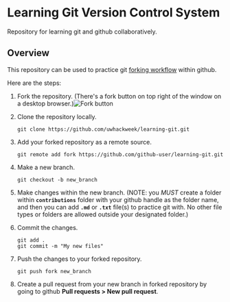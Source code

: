 # Learning Git Version Control System

Repository for learning git and github collaboratively.

## Overview

This repository can be used to practice git [forking workflow](https://www.atlassian.com/git/tutorials/comparing-workflows/forking-workflow) within github.

Here are the steps:

1. Fork the repository. (There's a fork button on top right of the window on a desktop browser.)![Fork button](https://user-images.githubusercontent.com/17802172/116761105-95b42b00-a9cb-11eb-8332-37b68b432406.png)
2. Clone the repository locally. 
    
    ```
    git clone https://github.com/uwhackweek/learning-git.git
    ```
    
3. Add your forked repository as a remote source.

    ```
    git remote add fork https://github.com/github-user/learning-git.git
    ```

4. Make a new branch.

    ```
    git checkout -b new_branch
    ```

4. Make changes within the new branch. (NOTE: you *MUST* create a folder within **`contributions`** folder with your github handle as the folder name, and then you can add **`.md`** or **`.txt`** file(s) to practice git with. No other file types or folders are allowed outside your designated folder.)

5. Commit the changes.

    ```
    git add .
    git commit -m "My new files"
    ```

6. Push the changes to your forked repository.

    ```
    git push fork new_branch
    ```

7. Create a pull request from your new branch in forked repository by going to github **Pull requests > New pull request**.

    
